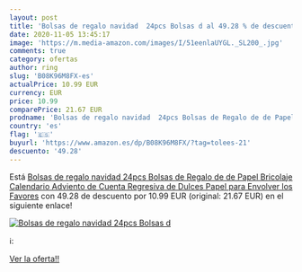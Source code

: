 ```yaml
---
layout: post
title: 'Bolsas de regalo navidad  24pcs Bolsas d al 49.28 % de descuento'
date: 2020-11-05 13:45:17
image: 'https://m.media-amazon.com/images/I/51eenlaUYGL._SL200_.jpg'
comments: true
category: ofertas
author: ring
slug: 'B08K96M8FX-es'
actualPrice: 10.99 EUR
currency: EUR
price: 10.99
comparePrice: 21.67 EUR
prodname: 'Bolsas de regalo navidad  24pcs Bolsas de Regalo de de Papel   Bricolaje Calendario Adviento de Cuenta Regresiva de  Dulces Papel para Envolver los Favores'
country: 'es'
flag: '🇪🇸'
buyurl: 'https://www.amazon.es/dp/B08K96M8FX/?tag=tolees-21'
descuento: '49.28'
---
```


Está [Bolsas de regalo navidad  24pcs Bolsas de Regalo de de Papel   Bricolaje Calendario Adviento de Cuenta Regresiva de  Dulces Papel para Envolver los Favores](https://www.amazon.es/dp/B08K96M8FX/?tag=tolees-21) con 49.28 de descuento por 10.99 EUR (original: 21.67 EUR) en el siguiente enlace!

[![Bolsas de regalo navidad  24pcs Bolsas d](https://m.media-amazon.com/images/I/51eenlaUYGL._SL200_.jpg)](https://www.amazon.es/dp/B08K96M8FX/?tag=tolees-21)

ℹ️:


[Ver la oferta!!](https://www.amazon.es/dp/B08K96M8FX/?tag=tolees-21)
